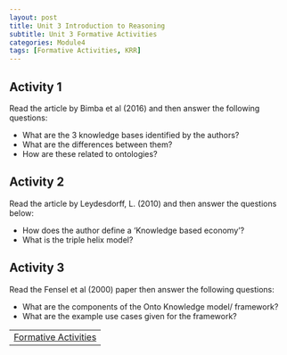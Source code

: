 ```yaml
---
layout: post
title: Unit 3 Introduction to Reasoning
subtitle: Unit 3 Formative Activities
categories: Module4
tags: [Formative Activities, KRR]
---
```

<html lang="en">



<body>

<h2>Activity 1</h2>

<p>Read the article by Bimba et al (2016) and then answer the following questions:</p>
<ul>
<li>What are the 3 knowledge bases identified by the authors?</li>
<li>What are the differences between them?</li>
<li>How are these related to ontologies?</li>
</ul>


<h2>Activity 2</h2>
<p>Read the article by Leydesdorff, L. (2010) and then answer the questions below:</p>
<ul>
<li>How does the author define a ‘Knowledge based economy’?</li>
<li>What is the triple helix model?</li>
</ul>



<h2>Activity 3</h2>
<p>Read the Fensel et al (2000) paper then answer the following questions:</p>
<ul>
<li>What are the components of the Onto Knowledge model/ framework?</li>
<li>What are the example use cases given for the framework?</li>
</ul>



<table>
    <tr>
       <td> <a href="../../../../artefacts/KRR-Unit5-FormalActivities.pdf" target="_blank" class="button large">Formative Activities</a></td> 
    </tr>
</table>
</body>

</html>


